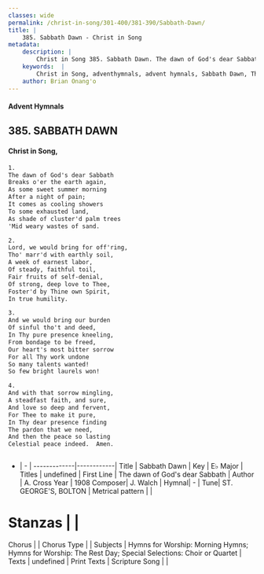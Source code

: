```yaml
---
classes: wide
permalink: /christ-in-song/301-400/381-390/Sabbath-Dawn/
title: |
    385. Sabbath Dawn - Christ in Song
metadata:
    description: |
        Christ in Song 385. Sabbath Dawn. The dawn of God's dear Sabbath Breaks o'er the earth again, As some sweet summer morning After a night of pain; It comes as cooling showers To some exhausted land, As shade of cluster'd palm trees 'Mid weary wastes of sand.
    keywords:  |
        Christ in Song, adventhymnals, advent hymnals, Sabbath Dawn, The dawn of God's dear Sabbath. 
    author: Brian Onang'o
---
```


#### Advent Hymnals
## 385. SABBATH DAWN
####  Christ in Song,

```txt
1.
The dawn of God's dear Sabbath
Breaks o'er the earth again,
As some sweet summer morning
After a night of pain;
It comes as cooling showers
To some exhausted land,
As shade of cluster'd palm trees
'Mid weary wastes of sand.

2.
Lord, we would bring for off'ring,
Tho' marr'd with earthly soil,
A week of earnest labor,
Of steady, faithful toil,
Fair fruits of self-denial,
Of strong, deep love to Thee,
Foster'd by Thine own Spirit,
In true humility.

3.
And we would bring our burden 
Of sinful tho't and deed,
In Thy pure presence kneeling,
From bondage to be freed,
Our heart's most bitter sorrow
For all Thy work undone
So many talents wanted!
So few bright laurels won!

4.
And with that sorrow mingling,
A steadfast faith, and sure,
And love so deep and fervent,
For Thee to make it pure,
In Thy dear presence finding
The pardon that we need,
And then the peace so lasting
Celestial peace indeed.  Amen.



```

- |   -  |
-------------|------------|
Title | Sabbath Dawn |
Key | E♭ Major |
Titles | undefined |
First Line | The dawn of God's dear Sabbath |
Author | A. Cross
Year | 1908
Composer| J. Walch |
Hymnal|  - |
Tune| ST. GEORGE'S, BOLTON |
Metrical pattern | |
# Stanzas |  |
Chorus |  |
Chorus Type |  |
Subjects | Hymns for Worship: Morning Hymns; Hymns for Worship: The Rest Day; Special Selections: Choir or Quartet |
Texts | undefined |
Print Texts | 
Scripture Song |  |
    
